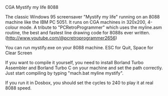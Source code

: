 CGA Mystify my life 8088

The classic Windows 95 screensaver "Mystify my life" running on an 8088 machine like the IBM PC 5051.
It runs on CGA machines in 320x200, 4-colour mode.
A tribute to "PCRetroProgrammer" which uses the myline.asm routine, the best and fastest line drawing code for 8088s ever written. (http://www.youtube.com/@pcretroprogrammer2656)

You can run mystify.exe on your 8088 machine. ESC for Quit, Space for Clear Screen

If you want to compile it yourself, you need to install Borland Turbo Assembler and Borland Turbo C on your machine and set the path correctly. Just start compiling by typing "mach.bat myline mystify".

If you run it in Dosbox, you should set the cycles to 240 to play it at real 8088 speed.
